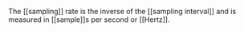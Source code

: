 The [[sampling]] rate is the inverse of the [[sampling interval]] and is measured in [[sample]]s per second or [[Hertz]].